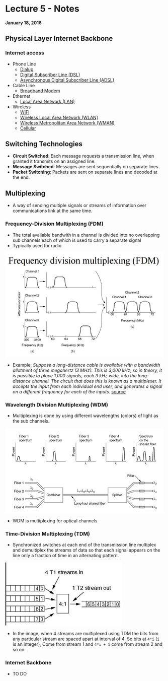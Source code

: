 # Lecture 5 - Notes

**January 18, 2016**

## Physical Layer Internet Backbone

### Internet access

* Phone Line
  * [Dialup](https://en.wikipedia.org/wiki/Dial-up_Internet_access)
  * [Digital Subscriber Line (DSL)](https://en.wikipedia.org/wiki/Digital_subscriber_line)
  * [Asynchronous Digital Subscriber Line (ADSL)](https://en.wikipedia.org/wiki/Asymmetric_digital_subscriber_line)
* Cable Line
  * [Broadband Modem](https://en.wikipedia.org/wiki/Broadband)
* Ethernet
  * [Local Area Network (LAN)](https://en.wikipedia.org/wiki/Local_area_network)
* Wireless
  * [WiFi](https://en.wikipedia.org/wiki/Wi-Fi)
  * [Wireless Local Area Network (WLAN)](https://en.wikipedia.org/wiki/Wireless_LAN)
  * [Wireless Metropolitan Area Network (WMAN)](https://en.wikipedia.org/wiki/Metropolitan_area_network)
  * [Cellular](https://en.wikipedia.org/wiki/Cellular_network)

## Switching Technologies

* **Circuit Switched**: Each message requests a transmission line, when granted it transmits on an assigned line.
* **Message Switched**: Messages are sent sequentially on separate lines.
* **Packet Switching**: Packets are sent on separate lines and decoded at the end.

## Multiplexing

* A way of sending multiple signals or streams of information over communications link at the same time.

### Frequency-Division Multiplexing (FDM)
* The total available bandwith in a channel is divided into no overlapping sub channels each of which is used to carry a separate signal
* Typically used for radio

![Frequency-Division Multiplexing](img/FDM.jpeg)

* Example: _Suppose a long-distance cable is available with a bandwidth allotment of three megahertz (3 MHz). This is 3,000 kHz, so in theory, it is possible to place 1,000 signals, each 3 kHz wide, into the long-distance channel. The circuit that does this is known as a multiplexer. It accepts the input from each individual end user, and generates a signal on a different frequency for each of the inputs._
[source](http://searchnetworking.techtarget.com/definition/frequency-division-multiplexing)

### Wavelength Division Multiplexing (WDM)
* Multiplexing is done by using different wavelengths (colors) of light as the sub channels.

![Wavelength Division Mulitiplexing](img/WDM.jpeg)

* WDM is multiplexing for optical channels

### Time-Division Multiplexing (TDM)

* Synchronized switches at each end of the transmission line multiplex and demultiplex the streams of data so that each signal appears on the line only a fraction of time in an alternating pattern.

![Time Division Mulitiplexing](img/TDM.jpeg)

* In the image, when 4 streams are multiplexed using TDM the bits from any particular stream are spaced apart at interval of 4. So bits at `4*i` (`i` is an integer), Come from stream 1 and `4*i + 1` come from stream 2 and so on.

### Internet Backbone
- TO DO
